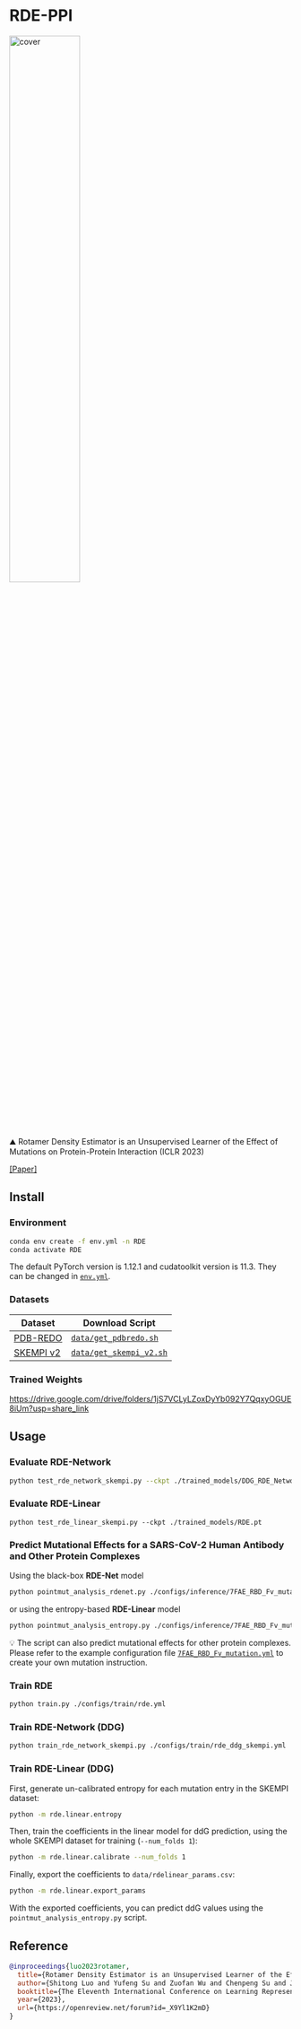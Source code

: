 # RDE-PPI
<img src="./assets/cover.png" alt="cover" style="width:50%;" />

:mountain: Rotamer Density Estimator is an Unsupervised Learner of the Effect of Mutations on Protein-Protein Interaction (ICLR 2023)

[[Paper]](https://www.biorxiv.org/content/10.1101/2023.02.28.530137)

## Install

### Environment

```bash
conda env create -f env.yml -n RDE
conda activate RDE
```

The default PyTorch version is 1.12.1 and cudatoolkit version is 11.3. They can be changed in [`env.yml`](./env.yml).

### Datasets

| Dataset   | Download Script                                    |
| --------- | -------------------------------------------------- |
| [PDB-REDO](https://pdb-redo.eu/)  | [`data/get_pdbredo.sh`](./data/get_pdbredo.sh)     |
| [SKEMPI v2](https://life.bsc.es/pid/skempi2) | [`data/get_skempi_v2.sh`](./data/get_skempi_v2.sh) |

### Trained Weights

https://drive.google.com/drive/folders/1jS7VCLyLZoxDyYb092Y7QqxyOGUE8iUm?usp=share_link

## Usage

### Evaluate RDE-Network

```bash
python test_rde_network_skempi.py --ckpt ./trained_models/DDG_RDE_Network_30k.pt
```

### Evaluate RDE-Linear

```
python test_rde_linear_skempi.py --ckpt ./trained_models/RDE.pt
```

### Predict Mutational Effects for a SARS-CoV-2 Human Antibody and Other Protein Complexes

Using the black-box **RDE-Net** model

```bash
python pointmut_analysis_rdenet.py ./configs/inference/7FAE_RBD_Fv_mutation.yml
```

or using the entropy-based **RDE-Linear** model

```bash
python pointmut_analysis_entropy.py ./configs/inference/7FAE_RBD_Fv_mutation.yml
```

💡 The script can also predict mutational effects for other protein complexes. Please refer to the example configuration file  [`7FAE_RBD_Fv_mutation.yml`](./configs/inference/7FAE_RBD_Fv_mutation.yml) to create your own mutation instruction.

### Train RDE

```bash
python train.py ./configs/train/rde.yml
```

### Train RDE-Network (DDG)

```bash
python train_rde_network_skempi.py ./configs/train/rde_ddg_skempi.yml
```

### Train RDE-Linear (DDG)

First, generate un-calibrated entropy for each mutation entry in the SKEMPI dataset:
```bash
python -m rde.linear.entropy
```

Then, train the coefficients in the linear model for ddG prediction, using the whole SKEMPI dataset for training (`--num_folds 1`):
```bash
python -m rde.linear.calibrate --num_folds 1
```

Finally, export the coefficients to `data/rdelinear_params.csv`:
```bash
python -m rde.linear.export_params
```

With the exported coefficients, you can predict ddG values using the `pointmut_analysis_entropy.py` script.

## Reference

```bibtex
@inproceedings{luo2023rotamer,
  title={Rotamer Density Estimator is an Unsupervised Learner of the Effect of Mutations on Protein-Protein Interaction},
  author={Shitong Luo and Yufeng Su and Zuofan Wu and Chenpeng Su and Jian Peng and Jianzhu Ma},
  booktitle={The Eleventh International Conference on Learning Representations },
  year={2023},
  url={https://openreview.net/forum?id=_X9Yl1K2mD}
}
```

